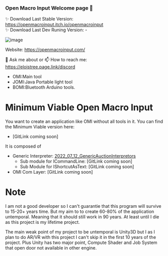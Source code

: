 ### Open Macro Input Welcome page 👋

✨ Download Last Stable Version: https://openmacroinput.itch.io/openmacroinput  
✨ Download Last Dev Runing Version: - 

![image](https://user-images.githubusercontent.com/99685407/179576175-935d0da7-5b27-453c-a6e3-134108d2ede7.png)


Website: https://openmacroinput.com/

💬 Ask me about or  📫 How to reach me:   
https://eloistree.page.link/discord  


- OMI:Main tool
- JOMI:Java Portable light tool
- BOMI:Bluetooth Arduino tools.




# Minimum Viable Open Macro Input

You want to create an application like OMI without all tools in it.
You can find the Minimum Viable version here:  
- [GitLink coming soon]

It is composed of  
- Generic Interpreter: [2022_07_12_GenericAuctionInterpretors](https://github.com/OpenMacroInput/2022_07_12_GenericAuctionInterpretors)
   - Sub module for ICommandLine:  [GitLink coming soon]
   - Sub Module for IShortcutAsText:  [GitLink coming soon]
- OMI Com Layer: [GitLink coming soon]


# Note 
I am not a good developer so I can't guarantie that this program will survive to 15-20+ years time.
But my aim to to create 60-80% of the application untemporal. Meaning that it should still work in 90 years.
At least until I die as this project is my lifetime project.

The main weak point of my project to be untemporal is Unity3D but I as I plan to do AR/VR with this project I can't skip it in the first 10 years of the project.
Plus Unity has two major point, Compute Shader and Job System that open door not available in other engine.
